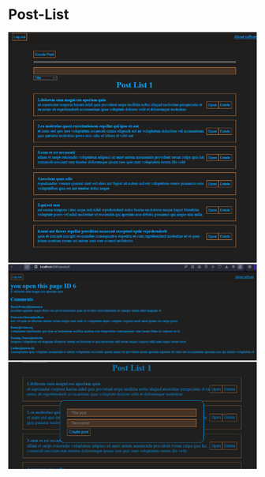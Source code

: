  # Post-List

![Screenshot project](/public/screenshorts/screenshot1.png)
![Screenshot project](/public/screenshorts/screenshot2.png)
![Screenshot project](/public/screenshorts/screenshot3.png)
